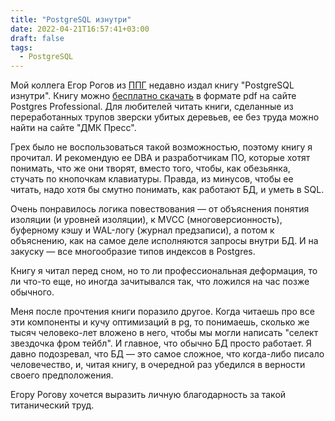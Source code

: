 ```yaml
---
title: "PostgreSQL изнутри"
date: 2022-04-21T16:57:41+03:00
draft: false
tags:
  - PostgreSQL
---
```


Мой коллега Егор Рогов из [ППГ](https://postgrespro.ru/) недавно издал книгу "PostgreSQL изнутри". Книгу можно [бесплатно скачать](https://postgrespro.ru/education/books/internals) в формате pdf на сайте Postgres Professional. Для любителей читать книги, сделанные из переработанных трупов зверски убитых деревьев, ее без труда можно найти на сайте "ДМК Пресс".

<!--more-->

Грех было не воспользоваться такой возможностью, поэтому книгу я прочитал. И рекомендую ее DBA и разработчикам ПО, которые хотят понимать, что же они творят, вместо того, чтобы, как обезьянка, стучать по кнопочкам клавиатуры. Правда, из минусов, чтобы ее читать, надо хотя бы смутно понимать, как работают БД, и уметь в SQL.

Очень понравилось логика повествования — от объяснения понятия изоляции (и уровней изоляции), к MVCC (многоверсионность), буферному кэшу и WAL-логу (журнал предзаписи), а потом к объяснению, как на самое деле исполняются запросы внутри БД. И на закуску — все многообразие типов индексов в Postgres.

Книгу я читал перед сном, но то ли профессиональная деформация, то ли что-то еще, но иногда зачитывался так, что ложился на час позже обычного.

Меня после прочтения книги поразило другое. Когда читаешь про все эти компоненты и кучу оптимизаций в pg, то понимаешь, сколько же тысяч человеко-лет вложено в него, чтобы мы могли написать "селект звездочка фром тейбл". И главное, что обычно БД просто работает. Я давно подозревал, что БД — это самое сложное, что когда-либо писало человечество, и, читая книгу, в очередной раз убедился в верности своего предположения.

Егору Рогову хочется выразить личную благодарность за такой титанический труд.

